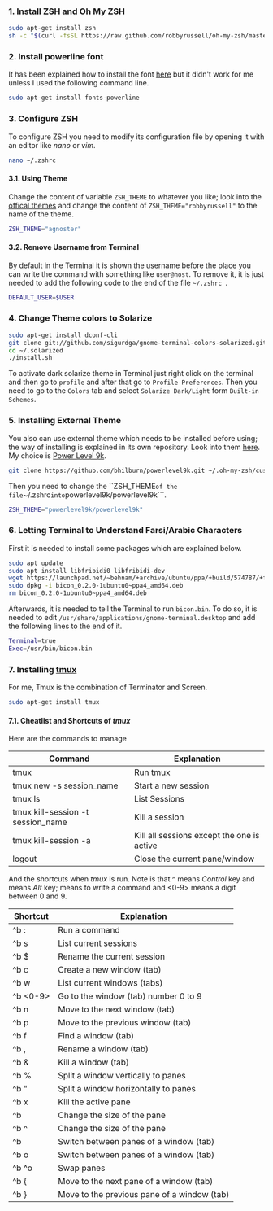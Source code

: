 ### 1. Install ZSH and Oh My ZSH

```bash
sudo apt-get install zsh
sh -c "$(curl -fsSL https://raw.github.com/robbyrussell/oh-my-zsh/master/tools/install.sh)"
```

### 2. Install powerline font
It has been explained how to install the font [here](https://powerline.readthedocs.io/en/latest/installation/linux.html#fonts-installation) but it didn't work for me unless I used the following command line.

```bash
sudo apt-get install fonts-powerline
```
### 3. Configure ZSH
To configure ZSH you need to modify its configuration file by opening it with an editor like *nano* or *vim*.

```bash
nano ~/.zshrc
```

#### 3.1. Using Theme
Change the content of variable ```ZSH_THEME``` to whatever you like; look into the [offical themes](https://github.com/robbyrussell/oh-my-zsh/wiki/themes) and change the content of ```ZSH_THEME="robbyrussell"``` to the name of the theme.

```bash
ZSH_THEME="agnoster"
```

#### 3.2. Remove Username from Terminal
By default in the Terminal it is shown the username before the place you can write the command with something like ```user@host```. To remove it, it is just needed to add the following code to the end of the file ```~/.zshrc ```.

```bash
DEFAULT_USER=$USER
```


### 4. Change Theme colors to Solarize

```bash
sudo apt-get install dconf-cli
git clone git://github.com/sigurdga/gnome-terminal-colors-solarized.git ~/.solarized
cd ~/.solarized
./install.sh
```

To activate dark solarize theme in Terminal just right click on the terminal and then go to ```profile``` and after that go to ```Profile Preferences```. Then you need to go to the ```Colors``` tab and select ```Solarize Dark/Light``` form ```Built-in Schemes```.

### 5. Installing External Theme
You also can use external theme which needs to be installed before using; the way of installing is explained in its own repository. Look into them [here](https://github.com/robbyrussell/oh-my-zsh/wiki/External-themes). My choice is [Power Level 9k](https://github.com/bhilburn/powerlevel9k).

```bash
git clone https://github.com/bhilburn/powerlevel9k.git ~/.oh-my-zsh/custom/themes/powerlevel9k
```
Then you need to change the ``ZSH_THEME``` of the file ```~/.zshrc``` into ```powerlevel9k/powerlevel9k```.

```bash
ZSH_THEME="powerlevel9k/powerlevel9k"
```

### 6. Letting Terminal to Understand Farsi/Arabic Characters
First it is needed to install some packages which are explained below.

```bash
sudo apt update
sudo apt install libfribidi0 libfribidi-dev
wget https://launchpad.net/~behnam/+archive/ubuntu/ppa/+build/574787/+files/bicon_0.2.0-1ubuntu0~ppa4_amd64.deb
sudo dpkg -i bicon_0.2.0-1ubuntu0~ppa4_amd64.deb
rm bicon_0.2.0-1ubuntu0~ppa4_amd64.deb
```
Afterwards, it is needed to tell the Terminal to run ```bicon.bin```. To do so, it is needed to edit ```/usr/share/applications/gnome-terminal.desktop``` and add the following lines to the end of it.

```bash
Terminal=true
Exec=/usr/bin/bicon.bin
```

### 7. Installing [tmux](https://github.com/tmux/tmux/wiki)
For me, Tmux is the combination of Terminator and Screen.

```bash
sudo apt-get install tmux
```
#### 7.1. Cheatlist and Shortcuts of *tmux*
Here are the commands to manage 

Command | Explanation
--- | ---
tmux | Run tmux 
tmux new -s session_name | Start a new session
tmux ls | List Sessions
tmux kill-session -t session_name | Kill a session
tmux kill-session -a | Kill all sessions except the one is active
logout | Close the current pane/window


And the shortcuts when *tmux* is run. Note is that ^ means *Control* key and <alt> means *Alt* key; <command> means to write a command and <0-9> means a digit between 0 and 9.

Shortcut | Explanation
--- | ---
^b : <command> | Run a command
^b s | List current sessions
^b $ | Rename the current session
^b c | Create a new window (tab)
^b w | List current windows (tabs)
^b <0-9> | Go to the window (tab) number 0 to 9
^b n | Move to the next window (tab)
^b p | Move to the previous window (tab)
^b f | Find a window (tab)
^b , | Rename a window (tab)
^b & | Kill a window (tab)
^b % | Split a window vertically to panes
^b " | Split a window horizontally to panes
^b x | Kill the active pane
^b <alt><arrow> | Change the size of the pane
^b ^<arrow> | Change the size of the pane
^b <arrow> | Switch between panes of a window (tab)
^b o | Switch between panes of a window (tab)
^b ^o | Swap panes
^b { | Move to the next pane of a window (tab)
^b } | Move to the previous pane of a window (tab)
